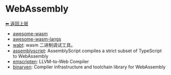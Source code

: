 <a name="top"></a>
# WebAssembly

[⬅︎ 返回上层](../#webassembly)

- [awesome-wasm](https://github.com/mbasso/awesome-wasm)
- [awesome-wasm-langs](https://github.com/appcypher/awesome-wasm-langs)
- [wabt](https://github.com/WebAssembly/wabt): wasm 二进制调试工具。
- [assemblyscript](https://github.com/AssemblyScript/assemblyscript): AssemblyScript compiles a strict subset of TypeScript to WebAssembly
- [emscripten](https://github.com/emscripten-core/emscripten): LLVM-to-Web Compiler
- [binaryen](https://github.com/WebAssembly/binaryen): Compiler infrastructure and toolchain library for WebAssembly
